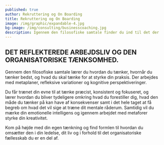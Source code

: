 ```yaml
---
published: true
author: Rekruttering og On Boarding
title: Rekruttering og On Boarding
image: /img/graphic/expandable-4.jpg
bg-image: /img/consulting/businesscoaching.jpg
description: Igennem den filosofiske samtale finder du ind til det der er væsentligt for dig, og dèt der gør dig handlekraftig til at sætte dig selv fri til at leve det liv du gerne vil. Vi arbejder med de ord, begreber og værdier du mener ligger dig tættest på sinde. Det giver dig en imødekommenhed og styrke som du kan centrere det væsentligste for dig igennem.
---
```


## DET REFLEKTEREDE ARBEJDSLIV OG DEN ORGANISATORISKE TÆNKSOMHED.

Gennem den filosofiske samtale lærer du hvordan du tænker, hvornår du tænker bedst, og hvad du skal tænke for at styrke din praksis. Der arbejdes med metaplaner, refleksive variationer og kognitive perspektiveringer.

Du får trænet din evne til at tænke præcist, konsistent og fokuseret, og lærer hvordan du bliver tydeligere omkring hvad du forestiller dig, hvad den måde du tænker på kan have af konsekvenser samt i det hele taget at få begreb om hvad det vil sige at træne dit mentale råderum. Samtidig vil du mærke din emotionelle intelligens og igennem arbejdet med metaforer styrke din kreativitet.

Kom på højde med din egen tænkning og find formlen til hvordan du omsætter den i din ledelse, dit liv og i forhold til det organisatoriske fællesskab du er en del af.